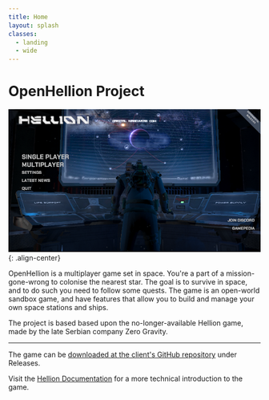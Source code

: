 ```yaml
---
title: Home
layout: splash
classes:
  - landing
  - wide
---
```


# OpenHellion Project
![A photo showing the main menu. There are buttons on the left: Single Player, Multiplayer, Settings, Latest News, Quit.  In the bottom left corner there are two buttons: Join Discord, Gamepedia. In the top left there is a large logo with the text: HELLION.](res/MainScreen.png){: .align-center}

OpenHellion is a multiplayer game set in space. You're a part of a mission-gone-wrong to colonise the nearest star. The goal is to survive in space, and to do such you need to follow some quests. The game is an open-world sandbox game, and have features that allow you to build and manage your own space stations and ships.

The project is based based upon the no-longer-available Hellion game, made by the late Serbian company Zero Gravity.

---

The game can be [downloaded at the client's GitHub repository](https://github.com/OpenHellion/Client) under Releases.

Visit the [Hellion Documentation](documentation/home) for a more technical introduction to the game.
